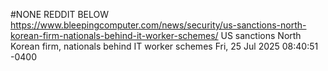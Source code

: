 #NONE REDDIT BELOW
https://www.bleepingcomputer.com/news/security/us-sanctions-north-korean-firm-nationals-behind-it-worker-schemes/
US sanctions North Korean firm, nationals behind IT worker schemes
Fri, 25 Jul 2025 08:40:51 -0400